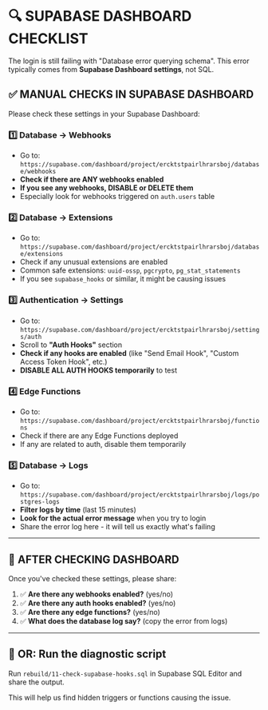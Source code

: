 # 🔍 SUPABASE DASHBOARD CHECKLIST

The login is still failing with "Database error querying schema". This error typically comes from **Supabase Dashboard settings**, not SQL.

## ✅ MANUAL CHECKS IN SUPABASE DASHBOARD

Please check these settings in your Supabase Dashboard:

### 1️⃣ **Database → Webhooks**
- Go to: `https://supabase.com/dashboard/project/ercktstpairlhrarsboj/database/webhooks`
- **Check if there are ANY webhooks enabled**
- **If you see any webhooks, DISABLE or DELETE them**
- Especially look for webhooks triggered on `auth.users` table

### 2️⃣ **Database → Extensions**
- Go to: `https://supabase.com/dashboard/project/ercktstpairlhrarsboj/database/extensions`
- Check if any unusual extensions are enabled
- Common safe extensions: `uuid-ossp`, `pgcrypto`, `pg_stat_statements`
- If you see `supabase_hooks` or similar, it might be causing issues

### 3️⃣ **Authentication → Settings**
- Go to: `https://supabase.com/dashboard/project/ercktstpairlhrarsboj/settings/auth`
- Scroll to **"Auth Hooks"** section
- **Check if any hooks are enabled** (like "Send Email Hook", "Custom Access Token Hook", etc.)
- **DISABLE ALL AUTH HOOKS temporarily** to test

### 4️⃣ **Edge Functions**
- Go to: `https://supabase.com/dashboard/project/ercktstpairlhrarsboj/functions`
- Check if there are any Edge Functions deployed
- If any are related to auth, disable them temporarily

### 5️⃣ **Database → Logs**
- Go to: `https://supabase.com/dashboard/project/ercktstpairlhrarsboj/logs/postgres-logs`
- **Filter logs by time** (last 15 minutes)
- **Look for the actual error message** when you try to login
- Share the error log here - it will tell us exactly what's failing

---

## 🎯 AFTER CHECKING DASHBOARD

Once you've checked these settings, please share:

1. ✅ **Are there any webhooks enabled?** (yes/no)
2. ✅ **Are there any auth hooks enabled?** (yes/no)
3. ✅ **Are there any edge functions?** (yes/no)
4. ✅ **What does the database log say?** (copy the error from logs)

---

## 📝 OR: Run the diagnostic script

Run `rebuild/11-check-supabase-hooks.sql` in Supabase SQL Editor and share the output.

This will help us find hidden triggers or functions causing the issue.

